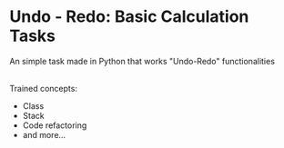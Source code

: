# Undo - Redo: Basic Calculation Tasks

An simple task made in Python that works "Undo-Redo" functionalities<br><br>

Trained concepts:<br>
* Class
* Stack
* Code refactoring
* and more...
